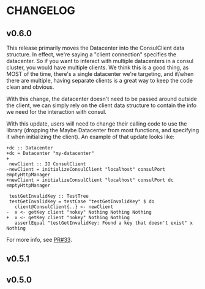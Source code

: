 # CHANGELOG

## v0.6.0

This release primarily moves the Datacenter into the ConsulClient data structure.
In effect, we're saying a "client connection" specifies the datacenter. So if you
want to interact with multiple datacenters in a consul cluster, you would have
multiple clients. We think this is a good thing, as MOST of the time, there's a
single datacenter we're targeting, and if/when there are multiple, having separate
clients is a great way to keep the code clean and obvious.

With this change, the datacenter doesn't need to be passed around outside the
client, we can simply rely on the client data structure to contain the info we
need for the interaction with consul.

With this update, users will need to change their calling code to use the library
(dropping the Maybe Datacenter from most functions, and specifying it when
initializing the client). An example of that update looks like:

```
+dc :: Datacenter
+dc = Datacenter "my-datacenter"
+
 newClient :: IO ConsulClient
-newClient = initializeConsulClient "localhost" consulPort emptyHttpManager
+newClient = initializeConsulClient "localhost" consulPort dc emptyHttpManager
```

```
 testGetInvalidKey :: TestTree
 testGetInvalidKey = testCase "testGetInvalidKey" $ do
   client@ConsulClient{..} <- newClient
-  x <- getKey client "nokey" Nothing Nothing Nothing
+  x <- getKey client "nokey" Nothing Nothing
   assertEqual "testGetInvalidKey: Found a key that doesn't exist" x Nothing
```

For more info, see [PR#33](https://github.com/alphaHeavy/consul-haskell/pull/33).

## v0.5.1

## v0.5.0
